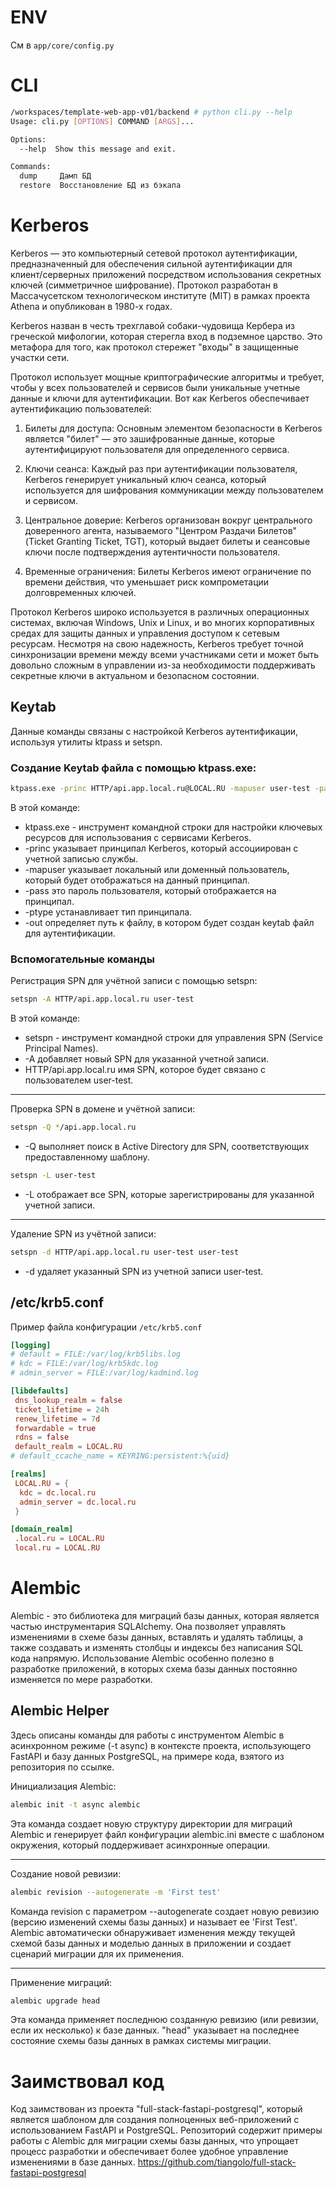 # ENV

См в `app/core/config.py`


# CLI

```bash
/workspaces/template-web-app-v01/backend # python cli.py --help
Usage: cli.py [OPTIONS] COMMAND [ARGS]...

Options:
  --help  Show this message and exit.

Commands:
  dump     Дамп БД
  restore  Восстановление БД из бэкапа
```


# Kerberos

Kerberos — это компьютерный сетевой протокол аутентификации, предназначенный для обеспечения сильной аутентификации для клиент/серверных приложений посредством использования секретных ключей (симметричное шифрование). Протокол разработан в Массачусетском технологическом институте (MIT) в рамках проекта Athena и опубликован в 1980-х годах.

Kerberos назван в честь трехглавой собаки-чудовища Кербера из греческой мифологии, которая стерегла вход в подземное царство. Это метафора для того, как протокол стережет "входы" в защищенные участки сети.

Протокол использует мощные криптографические алгоритмы и требует, чтобы у всех пользователей и сервисов были уникальные учетные данные и ключи для аутентификации. Вот как Kerberos обеспечивает аутентификацию пользователей:

1. Билеты для доступа: Основным элементом безопасности в Kerberos является "билет" — это зашифрованные данные, которые аутентифицируют пользователя для определенного сервиса.

2. Ключи сеанса: Каждый раз при аутентификации пользователя, Kerberos генерирует уникальный ключ сеанса, который используется для шифрования коммуникации между пользователем и сервисом.

3. Центральное доверие: Kerberos организован вокруг центрального доверенного агента, называемого "Центром Раздачи Билетов" (Ticket Granting Ticket, TGT), который выдает билеты и сеансовые ключи после подтверждения аутентичности пользователя.

4. Временные ограничения: Билеты Kerberos имеют ограничение по времени действия, что уменьшает риск компрометации долговременных ключей.

Протокол Kerberos широко используется в различных операционных системах, включая Windows, Unix и Linux, и во многих корпоративных средах для защиты данных и управления доступом к сетевым ресурсам. Несмотря на свою надежность, Kerberos требует точной синхронизации времени между всеми участниками сети и может быть довольно сложным в управлении из-за необходимости поддерживать секретные ключи в актуальном и безопасном состоянии.

## Keytab

Данные команды связаны с настройкой Kerberos аутентификации, используя утилиты ktpass и setspn.

### Создание Keytab файла с помощью ktpass.exe:

```bash
ktpass.exe -princ HTTP/api.app.local.ru@LOCAL.RU -mapuser user-test -pass PassW0rd -ptype KRB5_NT_PRINCIPAL -out api_app_local_ru.keytab
```

В этой команде:

- ktpass.exe - инструмент командной строки для настройки ключевых ресурсов для использования с сервисами Kerberos.
- -princ указывает принципал Kerberos, который ассоциирован с учетной записью службы.
- -mapuser указывает локальный или доменный пользователь, который будет отображаться на данный принципал.
- -pass это пароль пользователя, который отображается на принципал.
- -ptype устанавливает тип принципала.
- -out определяет путь к файлу, в котором будет создан keytab файл для аутентификации.

### Вспомогательные команды

Регистрация SPN для учётной записи с помощью setspn:

```bash
setspn -A HTTP/api.app.local.ru user-test
```
В этой команде:

- setspn - инструмент командной строки для управления SPN (Service Principal Names).
- -A добавляет новый SPN для указанной учетной записи.
- HTTP/api.app.local.ru имя SPN, которое будет связано с пользователем user-test.

---

Проверка SPN в домене и учётной записи:

```bash
setspn -Q */api.app.local.ru
```

- -Q выполняет поиск в Active Directory для SPN, соответствующих предоставленному шаблону.

```bash
setspn -L user-test
```

- -L отображает все SPN, которые зарегистрированы для указанной учетной записи.

---

Удаление SPN из учётной записи:

```bash
setspn -d HTTP/api.app.local.ru user-test user-test
```

- -d удаляет указанный SPN из учетной записи user-test.


## /etc/krb5.conf

Пример файла конфигурации `/etc/krb5.conf`

```conf
[logging]
# default = FILE:/var/log/krb5libs.log
# kdc = FILE:/var/log/krb5kdc.log
# admin_server = FILE:/var/log/kadmind.log

[libdefaults]
 dns_lookup_realm = false
 ticket_lifetime = 24h
 renew_lifetime = 7d
 forwardable = true
 rdns = false
 default_realm = LOCAL.RU
# default_ccache_name = KEYRING:persistent:%{uid}

[realms]
 LOCAL.RU = {
  kdc = dc.local.ru
  admin_server = dc.local.ru
 }

[domain_realm]
 .local.ru = LOCAL.RU
 local.ru = LOCAL.RU
```


# Alembic

Alembic - это библиотека для миграций базы данных, которая является частью инструментария SQLAlchemy. Она позволяет управлять изменениями в схеме базы данных, вставлять и удалять таблицы, а также создавать и изменять столбцы и индексы без написания SQL кода напрямую. Использование Alembic особенно полезно в разработке приложений, в которых схема базы данных постоянно изменяется по мере разработки.

## Alembic Helper

Здесь описаны команды для работы с инструментом Alembic в асинхронном режиме (-t async) в контексте проекта, использующего FastAPI и базу данных PostgreSQL, на примере кода, взятого из репозитория по ссылке.

Инициализация Alembic:

```bash
alembic init -t async alembic
```

Эта команда создает новую структуру директории для миграций Alembic и генерирует файл конфигурации alembic.ini вместе с шаблоном окружения, который поддерживает асинхронные операции.

---

Создание новой ревизии:

```bash
alembic revision --autogenerate -m 'First test'
```

Команда revision с параметром --autogenerate создает новую ревизию (версию изменений схемы базы данных) и называет ее 'First Test'. Alembic автоматически обнаруживает изменения между текущей схемой базы данных и моделью данных в приложении и создает сценарий миграции для их применения.

---

Применение миграций:

```bash
alembic upgrade head
```

Эта команда применяет последнюю созданную ревизию (или ревизии, если их несколько) к базе данных. "head" указывает на последнее состояние схемы базы данных в рамках системы миграции.


# Заимствовал код

Код заимствован из проекта "full-stack-fastapi-postgresql", который является шаблоном для создания полноценных веб-приложений с использованием FastAPI и PostgreSQL. Репозиторий содержит примеры работы с Alembic для миграции схемы базы данных, что упрощает процесс разработки и обеспечивает более удобное управление изменениями в базе данных. https://github.com/tiangolo/full-stack-fastapi-postgresql
